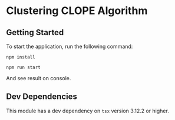 # Clustering CLOPE Algorithm

## Getting Started

To start the application, run the following command:

```
npm install

npm run start
```

And see result on console.

## Dev Dependencies

This module has a dev dependency on `tsx` version 3.12.2 or higher.
